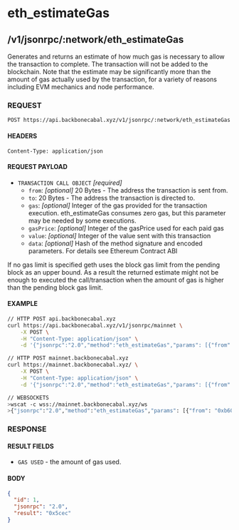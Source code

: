 # eth_estimateGas

## /v1/jsonrpc/:network/eth_estimateGas

Generates and returns an estimate of how much gas is necessary to allow the
transaction to complete. The transaction will not be added to the blockchain.
Note that the estimate may be significantly more than the amount of gas actually
used by the transaction, for a variety of reasons including EVM mechanics and
node performance.

### REQUEST

`POST https://api.backbonecabal.xyz/v1/jsonrpc/:network/eth_estimateGas`

#### HEADERS

`Content-Type: application/json`

#### REQUEST PAYLOAD

- `TRANSACTION CALL OBJECT` _[required]_
  - `from`: _[optional]_ 20 Bytes - The address the transaction is sent from.
  - `to`: 20 Bytes - The address the transaction is directed to.
  - `gas`: _[optional]_ Integer of the gas provided for the transaction
    execution. eth_estimateGas consumes zero gas, but this parameter may be
    needed by some executions.
  - `gasPrice`: _[optional]_ Integer of the gasPrice used for each paid gas
  - `value`: _[optional]_ Integer of the value sent with this transaction
  - `data`: _[optional]_ Hash of the method signature and encoded parameters.
    For details see Ethereum Contract ABI

If no gas limit is specified geth uses the block gas limit from the pending
block as an upper bound. As a result the returned estimate might not be enough
to executed the call/transaction when the amount of gas is higher than the
pending block gas limit.

#### EXAMPLE

```bash
// HTTP POST api.backbonecabal.xyz
curl https://api.backbonecabal.xyz/v1/jsonrpc/mainnet \
    -X POST \
    -H "Content-Type: application/json" \
    -d '{"jsonrpc":"2.0","method":"eth_estimateGas","params": [{"from": "0xb60e8dd61c5d32be8058bb8eb970870f07233155","to": "0xd46e8dd67c5d32be8058bb8eb970870f07244567","gas": "0x76c0","gasPrice": "0x9184e72a000","value": "0x9184e72a","data": "0xd46e8dd67c5d32be8d46e8dd67c5d32be8058bb8eb970870f072445675058bb8eb970870f072445675"}],"id":1}'

// HTTP POST mainnet.backbonecabal.xyz
curl https://mainnet.backbonecabal.xyz/ \
    -X POST \
    -H "Content-Type: application/json" \
    -d '{"jsonrpc":"2.0","method":"eth_estimateGas","params": [{"from": "0xb60e8dd61c5d32be8058bb8eb970870f07233155","to": "0xd46e8dd67c5d32be8058bb8eb970870f07244567","gas": "0x76c0","gasPrice": "0x9184e72a000","value": "0x9184e72a","data": "0xd46e8dd67c5d32be8d46e8dd67c5d32be8058bb8eb970870f072445675058bb8eb970870f072445675"}],"id":1}'

// WEBSOCKETS
>wscat -c wss://mainnet.backbonecabal.xyz/ws
>{"jsonrpc":"2.0","method":"eth_estimateGas","params": [{"from": "0xb60e8dd61c5d32be8058bb8eb970870f07233155","to": "0xd46e8dd67c5d32be8058bb8eb970870f07244567","gas": "0x76c0","gasPrice": "0x9184e72a000","value": "0x9184e72a","data": "0xd46e8dd67c5d32be8d46e8dd67c5d32be8058bb8eb970870f072445675058bb8eb970870f072445675"}],"id":1}
```

### RESPONSE

#### RESULT FIELDS

- `GAS USED` - the amount of gas used.

#### BODY

```json
{
  "id": 1,
  "jsonrpc": "2.0",
  "result": "0x5cec"
}
```
